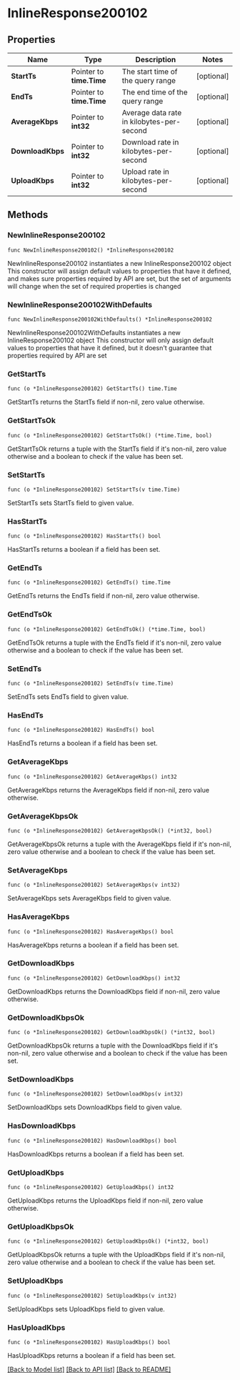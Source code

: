 # InlineResponse200102

## Properties

Name | Type | Description | Notes
------------ | ------------- | ------------- | -------------
**StartTs** | Pointer to **time.Time** | The start time of the query range | [optional] 
**EndTs** | Pointer to **time.Time** | The end time of the query range | [optional] 
**AverageKbps** | Pointer to **int32** | Average data rate in kilobytes-per-second | [optional] 
**DownloadKbps** | Pointer to **int32** | Download rate in kilobytes-per-second | [optional] 
**UploadKbps** | Pointer to **int32** | Upload rate in kilobytes-per-second | [optional] 

## Methods

### NewInlineResponse200102

`func NewInlineResponse200102() *InlineResponse200102`

NewInlineResponse200102 instantiates a new InlineResponse200102 object
This constructor will assign default values to properties that have it defined,
and makes sure properties required by API are set, but the set of arguments
will change when the set of required properties is changed

### NewInlineResponse200102WithDefaults

`func NewInlineResponse200102WithDefaults() *InlineResponse200102`

NewInlineResponse200102WithDefaults instantiates a new InlineResponse200102 object
This constructor will only assign default values to properties that have it defined,
but it doesn't guarantee that properties required by API are set

### GetStartTs

`func (o *InlineResponse200102) GetStartTs() time.Time`

GetStartTs returns the StartTs field if non-nil, zero value otherwise.

### GetStartTsOk

`func (o *InlineResponse200102) GetStartTsOk() (*time.Time, bool)`

GetStartTsOk returns a tuple with the StartTs field if it's non-nil, zero value otherwise
and a boolean to check if the value has been set.

### SetStartTs

`func (o *InlineResponse200102) SetStartTs(v time.Time)`

SetStartTs sets StartTs field to given value.

### HasStartTs

`func (o *InlineResponse200102) HasStartTs() bool`

HasStartTs returns a boolean if a field has been set.

### GetEndTs

`func (o *InlineResponse200102) GetEndTs() time.Time`

GetEndTs returns the EndTs field if non-nil, zero value otherwise.

### GetEndTsOk

`func (o *InlineResponse200102) GetEndTsOk() (*time.Time, bool)`

GetEndTsOk returns a tuple with the EndTs field if it's non-nil, zero value otherwise
and a boolean to check if the value has been set.

### SetEndTs

`func (o *InlineResponse200102) SetEndTs(v time.Time)`

SetEndTs sets EndTs field to given value.

### HasEndTs

`func (o *InlineResponse200102) HasEndTs() bool`

HasEndTs returns a boolean if a field has been set.

### GetAverageKbps

`func (o *InlineResponse200102) GetAverageKbps() int32`

GetAverageKbps returns the AverageKbps field if non-nil, zero value otherwise.

### GetAverageKbpsOk

`func (o *InlineResponse200102) GetAverageKbpsOk() (*int32, bool)`

GetAverageKbpsOk returns a tuple with the AverageKbps field if it's non-nil, zero value otherwise
and a boolean to check if the value has been set.

### SetAverageKbps

`func (o *InlineResponse200102) SetAverageKbps(v int32)`

SetAverageKbps sets AverageKbps field to given value.

### HasAverageKbps

`func (o *InlineResponse200102) HasAverageKbps() bool`

HasAverageKbps returns a boolean if a field has been set.

### GetDownloadKbps

`func (o *InlineResponse200102) GetDownloadKbps() int32`

GetDownloadKbps returns the DownloadKbps field if non-nil, zero value otherwise.

### GetDownloadKbpsOk

`func (o *InlineResponse200102) GetDownloadKbpsOk() (*int32, bool)`

GetDownloadKbpsOk returns a tuple with the DownloadKbps field if it's non-nil, zero value otherwise
and a boolean to check if the value has been set.

### SetDownloadKbps

`func (o *InlineResponse200102) SetDownloadKbps(v int32)`

SetDownloadKbps sets DownloadKbps field to given value.

### HasDownloadKbps

`func (o *InlineResponse200102) HasDownloadKbps() bool`

HasDownloadKbps returns a boolean if a field has been set.

### GetUploadKbps

`func (o *InlineResponse200102) GetUploadKbps() int32`

GetUploadKbps returns the UploadKbps field if non-nil, zero value otherwise.

### GetUploadKbpsOk

`func (o *InlineResponse200102) GetUploadKbpsOk() (*int32, bool)`

GetUploadKbpsOk returns a tuple with the UploadKbps field if it's non-nil, zero value otherwise
and a boolean to check if the value has been set.

### SetUploadKbps

`func (o *InlineResponse200102) SetUploadKbps(v int32)`

SetUploadKbps sets UploadKbps field to given value.

### HasUploadKbps

`func (o *InlineResponse200102) HasUploadKbps() bool`

HasUploadKbps returns a boolean if a field has been set.


[[Back to Model list]](../README.md#documentation-for-models) [[Back to API list]](../README.md#documentation-for-api-endpoints) [[Back to README]](../README.md)


